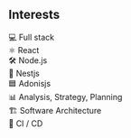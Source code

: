 
## Interests

  💻 Full stack  
  ⚛ React  
  🛠 Node.js  
  🦁 Nestjs  
  🟦 Adonisjs  
  📊 Analysis, Strategy, Planning  
  🏗 Software Architecture  
  🧪 CI / CD
